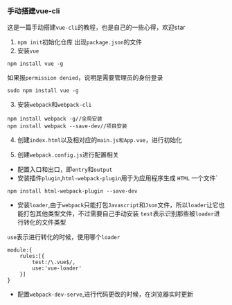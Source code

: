 ### 手动搭建vue-cli
这是一篇手动搭建`vue-cli`的教程，也是自己的一些心得，欢迎star

1. `npm init`初始化仓库
出现`package.json`的文件
2. 安装`vue`
```
npm install vue -g
```
如果报`permission denied`，说明是需要管理员的身份登录
```
sudo npm install vue -g
```
3. 安装`webpack`和`webpack-cli`
```
npm install webpack -g//全局安装
npm install webpack --save-dev//项目安装
```
4. 创建`index.html`以及相对应的`main.js和App.vue`，进行初始化

5. 创建`webpack.config.js`进行配置相关
* 配置入口和出口，即`entry`和`output`
* 安装插件`plugin`,`html-webpack-plugin`用于为应用程序生成 `HTML` 一个文件`
```
npm install html-webpack-plugin --save-dev
```
* 安装`loader`,由于`webpack`只能打包`Javascript`和`Json`文件，所以`loader`让它也能打包其他类型文件，不过需要自己手动安装
`test`表示识别那些被`loader`进行转化的文件类型

`use`表示进行转化的时候，使用哪个`loader`
```
module:{
    rules:[{
        test:/\.vue$/,
        use:'vue-loader'
    }]
}
```
* 配置`webpack-dev-serve`,进行代码更改的时候，在浏览器实时更新

